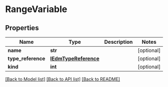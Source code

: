 # RangeVariable

## Properties
Name | Type | Description | Notes
------------ | ------------- | ------------- | -------------
**name** | **str** |  | [optional] 
**type_reference** | [**IEdmTypeReference**](IEdmTypeReference.md) |  | [optional] 
**kind** | **int** |  | [optional] 

[[Back to Model list]](../README.md#documentation-for-models) [[Back to API list]](../README.md#documentation-for-api-endpoints) [[Back to README]](../README.md)



